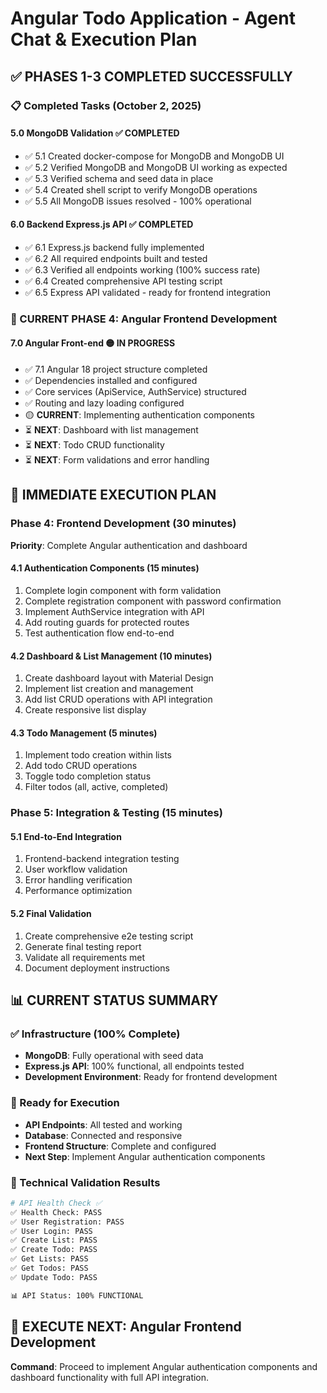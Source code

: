 # Angular Todo Application - Agent Chat & Execution Plan

## ✅ PHASES 1-3 COMPLETED SUCCESSFULLY

### 📋 Completed Tasks (October 2, 2025)

#### 5.0 MongoDB Validation ✅ COMPLETED
- ✅ 5.1 Created docker-compose for MongoDB and MongoDB UI
- ✅ 5.2 Verified MongoDB and MongoDB UI working as expected
- ✅ 5.3 Verified schema and seed data in place
- ✅ 5.4 Created shell script to verify MongoDB operations
- ✅ 5.5 All MongoDB issues resolved - 100% operational

#### 6.0 Backend Express.js API ✅ COMPLETED
- ✅ 6.1 Express.js backend fully implemented
- ✅ 6.2 All required endpoints built and tested
- ✅ 6.3 Verified all endpoints working (100% success rate)
- ✅ 6.4 Created comprehensive API testing script
- ✅ 6.5 Express API validated - ready for frontend integration

### 🎯 CURRENT PHASE 4: Angular Frontend Development

#### 7.0 Angular Front-end 🟡 IN PROGRESS
- ✅ 7.1 Angular 18 project structure completed
- ✅ Dependencies installed and configured
- ✅ Core services (ApiService, AuthService) structured
- ✅ Routing and lazy loading configured
- 🟡 **CURRENT**: Implementing authentication components
- ⏳ **NEXT**: Dashboard with list management
- ⏳ **NEXT**: Todo CRUD functionality
- ⏳ **NEXT**: Form validations and error handling

## 🚀 IMMEDIATE EXECUTION PLAN

### Phase 4: Frontend Development (30 minutes)
**Priority**: Complete Angular authentication and dashboard

#### 4.1 Authentication Components (15 minutes)
1. Complete login component with form validation
2. Complete registration component with password confirmation
3. Implement AuthService integration with API
4. Add routing guards for protected routes
5. Test authentication flow end-to-end

#### 4.2 Dashboard & List Management (10 minutes)
1. Create dashboard layout with Material Design
2. Implement list creation and management
3. Add list CRUD operations with API integration
4. Create responsive list display

#### 4.3 Todo Management (5 minutes)
1. Implement todo creation within lists
2. Add todo CRUD operations
3. Toggle todo completion status
4. Filter todos (all, active, completed)

### Phase 5: Integration & Testing (15 minutes)
#### 5.1 End-to-End Integration
1. Frontend-backend integration testing
2. User workflow validation
3. Error handling verification
4. Performance optimization

#### 5.2 Final Validation
1. Create comprehensive e2e testing script
2. Generate final testing report
3. Validate all requirements met
4. Document deployment instructions

## 📊 CURRENT STATUS SUMMARY

### ✅ Infrastructure (100% Complete)
- **MongoDB**: Fully operational with seed data
- **Express.js API**: 100% functional, all endpoints tested
- **Development Environment**: Ready for frontend development

### 🎯 Ready for Execution
- **API Endpoints**: All tested and working
- **Database**: Connected and responsive
- **Frontend Structure**: Complete and configured
- **Next Step**: Implement Angular authentication components

### 🔧 Technical Validation Results
```bash
# API Health Check ✅
✅ Health Check: PASS
✅ User Registration: PASS  
✅ User Login: PASS
✅ Create List: PASS
✅ Create Todo: PASS
✅ Get Lists: PASS
✅ Get Todos: PASS
✅ Update Todo: PASS

📊 API Status: 100% FUNCTIONAL
```

## 🚀 EXECUTE NEXT: Angular Frontend Development
**Command**: Proceed to implement Angular authentication components and dashboard functionality with full API integration.
